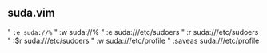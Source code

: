 ## suda.vim
" `:e suda://%`
" :w suda://%
" :e suda:///etc/sudoers
" :r suda:///etc/sudoers
" :$r suda:///etc/sudoers
" :w suda:///etc/profile
" :saveas suda:///etc/profile
